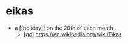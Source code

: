 # eikas

- a [[holiday]] on the 20th of each month
  - [[go]] https://en.wikipedia.org/wiki/Eikas


[//begin]: # "Autogenerated link references for markdown compatibility"
[go]: go "Go"
[//end]: # "Autogenerated link references"